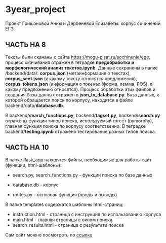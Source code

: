 # 3year_project
Проект Гришановой Анны и Дербеневой Елизаветы: корпус сочинений ЕГЭ. 

## ЧАСТЬ НА 8

Тексты были скачаны с сайта https://mogu-pisat.ru/sochinenie/ege, процесс скачивания отражен в тетрадке **предобработка и морфологический анализ текстов.ipynb**. Данные сохранены в папке /backend/data/: **corpus.json** (метаинформация о текстах), **corpus_sent.json** (к какому тексту относятся предложения), **corpus_tokens.json** (информация о токенах (форма, лемма, POS), к какому предложению относятся). Процесс обработки этих файлов и создания базы данных отражен в **json_to_database.py**. База данных, к которой обращается поиск по корпусу, находится в файле backend/data/**database.db**. 

В backend/**search_functions.py**, backend/**tagset.py**, backend/**search.py** отражены функции типов поиска, используемый тэгсет (pymorphy), главная функция поиска по корпусу соответственно. В тетрадке backend/**testing.ipynb** отражено тестирование разных типов поиска.

## ЧАСТЬ НА 10
В папке flask_app находятся файлы, необходимые для работы сайт (функции, html-шаблоны):

- search.py, search_functions.py - функции поиска по базе данных

- database.db - корпус

- routes.py - основная функция (вводы и выводы)

В папке templates содержатся шаблоны html-страниц: 
* instruction.html - страница с инструкция по использованию корпуса
* main.html - главная страницы с окном поиска
* search_results.html - страница с результати поиска

Сам сайт можно посмотреть по [ссылке](https://nlpprojectanyaliza.pythonanywhere.com)
